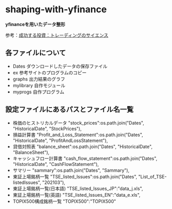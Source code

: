 # shaping-with-yfinance
**yfinanceを用いたデータ整形**

参考：[成功する投資：トレーディングのサイエンス](https://qiita.com/blog_UKI/items/f782fb86747e0bae89a9#%E9%8A%98%E6%9F%84%E3%81%AE%E3%82%B5%E3%83%9E%E3%83%AA%E3%83%BC)

## 各ファイルについて
- Dates
ダウンロードしたデータの保存ファイル
- ex
参考サイトのプログラムのコピー
- graphs
出力結果のグラフ
- mylibrary
自作モジュール
- myprogs
自作プログラム

## 設定ファイルにあるパスとファイル名一覧
- 株価のヒストリカルデータ
"stock_prices":os.path.join("Dates", "HistoricalDate", "StockPrices"), 
- 損益計算書
"Profit_and_Loss_Statement":os.path.join("Dates", "HistoricalDate", "ProfitAndLossStatement"),
- 貸借対照表
"balance_sheet":os.path.join("Dates", "HistoricalDate", "BalanceSheet"),
- キャッシュフロー計算書
"cash_flow_statement":os.path.join("Dates", "HistoricalDate", "CashFlowStatement"),
- サマリー
"sammary":os.path.join("Dates", "Sammary"),
- 東証上場銘柄一覧
"TSE_listed_Issues":os.path.join("Dates", "List_of_TSE-listedIssues", "202103"),
- 東証上場銘柄一覧(日本語)
"TSE_listed_Issues_JP":"data_j.xls",
- 東証上場銘柄一覧(英語)
"TSE_listed_Issues_EN":"data_e.xls",
- TOPIX500構成銘柄一覧
"TOPIX500":"TOPIX500"
